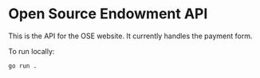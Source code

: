 # Open Source Endowment API

This is the API for the OSE website. It currently handles the payment form.

To run locally:

```
go run .
```
